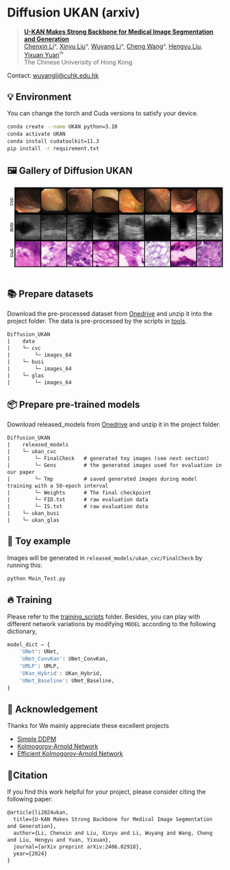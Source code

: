# Diffusion UKAN (arxiv)

> [**U-KAN Makes Strong Backbone for Medical Image Segmentation and Generation**](https://arxiv.org/abs/2406.02918)<br>
> [Chenxin Li](https://xggnet.github.io/)\*, [Xinyu Liu](https://xinyuliu-jeffrey.github.io/)\*, [Wuyang Li](https://wymancv.github.io/wuyang.github.io/)\*, [Cheng Wang](https://scholar.google.com/citations?user=AM7gvyUAAAAJ&hl=en)\*, [Hengyu Liu](), [Yixuan Yuan](https://www.ee.cuhk.edu.hk/~yxyuan/people/people.htm)<sup>✉</sup><br>The Chinese Univerisity of Hong Kong

Contact: wuyangli@cuhk.edu.hk

## 💡 Environment 
You can change the torch and Cuda versions to satisfy your device.
```bash
conda create --name UKAN python=3.10
conda activate UKAN
conda install cudatoolkit=11.3
pip install -r requirement.txt
```

## 🖼️ Gallery of Diffusion UKAN 

![image](./assets/gen.png)

## 📚 Prepare datasets
Download the pre-processed dataset from [Onedrive](https://gocuhk-my.sharepoint.com/:u:/g/personal/wuyangli_cuhk_edu_hk/ESqX-V_eLSBEuaJXAzf64JMB16xF9kz3661pJSwQ-hOspg?e=XdABCH) and unzip it into the project folder. The data is pre-processed by the scripts in [tools](./tools).
```
Diffusion_UKAN
|    data
|    └─ cvc
|        └─ images_64
|    └─ busi
|        └─ images_64
|    └─ glas
|        └─ images_64
```
## 📦 Prepare pre-trained models

Download released_models from [Onedrive](https://gocuhk-my.sharepoint.com/:u:/g/personal/wuyangli_cuhk_edu_hk/EUVSH8QFUmpJlxyoEj8Pr2IB8PzGbVJg53rc6GcqxGgLDg?e=a4glNt) and unzip it in the project folder.
```
Diffusion_UKAN
|    released_models
|    └─ ukan_cvc
|        └─ FinalCheck   # generated toy images (see next section)
|        └─ Gens         # the generated images used for evaluation in our paper
|        └─ Tmp          # saved generated images during model training with a 50-epoch interval
|        └─ Weights      # The final checkpoint
|        └─ FID.txt      # raw evaluation data 
|        └─ IS.txt       # raw evaluation data  
|    └─ ukan_busi
|    └─ ukan_glas
```
## 🧸 Toy example
Images will be generated in `released_models/ukan_cvc/FinalCheck` by running this:

```python
python Main_Test.py
```
## 🔥 Training
<!-- You may need to modify the dirs slightly. -->
Please refer to the [training_scripts](./training_scripts) folder. Besides, you can play with different network variations by modifying `MODEL` according to the following dictionary,

```python
model_dict = {
    'UNet': UNet,
    'UNet_ConvKan': UNet_ConvKan,
    'UMLP': UMLP,
    'UKan_Hybrid': UKan_Hybrid,
    'UNet_Baseline': UNet_Baseline,
}
```


## 🤞 Acknowledgement 
Thanks for 
We mainly appreciate these excellent projects
- [Simple DDPM](https://github.com/zoubohao/DenoisingDiffusionProbabilityModel-ddpm-) 
- [Kolmogorov-Arnold Network](https://github.com/mintisan/awesome-kan) 
- [Efficient Kolmogorov-Arnold Network](https://github.com/Blealtan/efficient-kan.git)


## 📜Citation
If you find this work helpful for your project, please consider citing the following paper:
```
@article{li2024ukan,
  title={U-KAN Makes Strong Backbone for Medical Image Segmentation and Generation},
  author={Li, Chenxin and Liu, Xinyu and Li, Wuyang and Wang, Cheng and Liu, Hengyu and Yuan, Yixuan},
  journal={arXiv preprint arXiv:2406.02918},
  year={2024}
}
```

